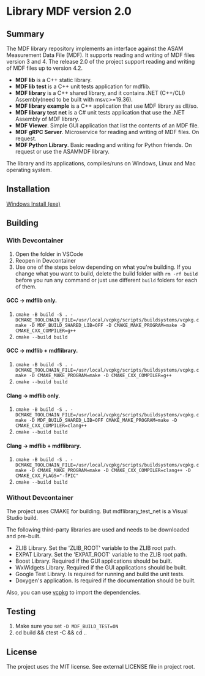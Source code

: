 # Library MDF version 2.0

## Summary

The MDF library repository implements an interface against the ASAM Measurement Data File (MDF). 
It supports reading and writing of MDF files version 3 and 4. 
The release 2.0 of the project support reading and writing of MDF files up to version 4.2. 

- **MDF lib** is a C++ static library.
- **MDF lib test** is a C++ unit tests application for mdflib.
- **MDF library** is a C++ shared library, and it contains .NET (C++/CLI) Assembly(need to be built with msvc>=19.36).
- **MDF library example** is a C++ application that use MDF library as dll/so.
- **MDF library test net** is a C# unit tests application that use the .NET Assembly of MDF library.
- **MDF Viewer**. Simple GUI application that list the contents of an MDF file.
- **MDF gRPC Server**. Microservice for reading and writing of MDF files. On request.
- **MDF Python Library**. Basic reading and writing for Python friends. On request or use the ASAMMDF library.

The library and its applications, compiles/runs on Windows, Linux and Mac operating system.

## Installation

[Windows Install (exe)](https://github.com/ihedvall/mdflib/releases/download/v2.0.%2C0/mdflib.exe)

## Building

### With Devcontainer
1. Open the folder in VSCode
2. Reopen in Devcontainer
3. Use one of the steps below depending on what you're building. If you change what you want to build, delete the build folder with
`rm -rf build` before you run any command or just use different `build` folders for each of them.

#### GCC -> mdflib only.
1. `cmake -B build -S . -DCMAKE_TOOLCHAIN_FILE=/usr/local/vcpkg/scripts/buildsystems/vcpkg.cmake -D MDF_BUILD_SHARED_LIB=OFF -D CMAKE_MAKE_PROGRAM=make -D CMAKE_CXX_COMPILER=g++`
2. `cmake --build build`

#### GCC -> mdflib + mdflibrary.
1. `cmake -B build -S . -DCMAKE_TOOLCHAIN_FILE=/usr/local/vcpkg/scripts/buildsystems/vcpkg.cmake -D CMAKE_MAKE_PROGRAM=make -D CMAKE_CXX_COMPILER=g++`
2. `cmake --build build`

#### Clang -> mdflib only.
1. `cmake -B build -S . -DCMAKE_TOOLCHAIN_FILE=/usr/local/vcpkg/scripts/buildsystems/vcpkg.cmake -D MDF_BUILD_SHARED_LIB=OFF CMAKE_MAKE_PROGRAM=make -D CMAKE_CXX_COMPILER=clang++`
2. `cmake --build build`

#### Clang -> mdflib + mdflibrary.
1. `cmake -B build -S . -DCMAKE_TOOLCHAIN_FILE=/usr/local/vcpkg/scripts/buildsystems/vcpkg.cmake -D CMAKE_MAKE_PROGRAM=make -D CMAKE_CXX_COMPILER=clang++ -D CMAKE_CXX_FLAGS="-fPIC"`
2. `cmake --build build`

### Without Devcontainer

The project uses CMAKE for building. But mdflibrary_test_net is a Visual Studio build.

The following third-party libraries are used and needs to be downloaded and pre-built.

- ZLIB Library. Set the 'ZLIB_ROOT' variable to the ZLIB root path.
- EXPAT Library. Set the 'EXPAT_ROOT' variable to the ZLIB root path.
- Boost Library. Required if the GUI applications should be built.
- WxWidgets Library. Required if the GUI applications should be built.
- Google Test Library. Is required for running and build the unit tests.
- Doxygen's application. Is required if the documentation should be built.

Also, you can use [vcpkg](https://github.com/microsoft/vcpkg) to import the dependencies.

## Testing

1. Make sure you set `-D MDF_BUILD_TEST=ON`
2. cd build && ctest -C && cd ..

## License

The project uses the MIT license. See external LICENSE file in project root.


